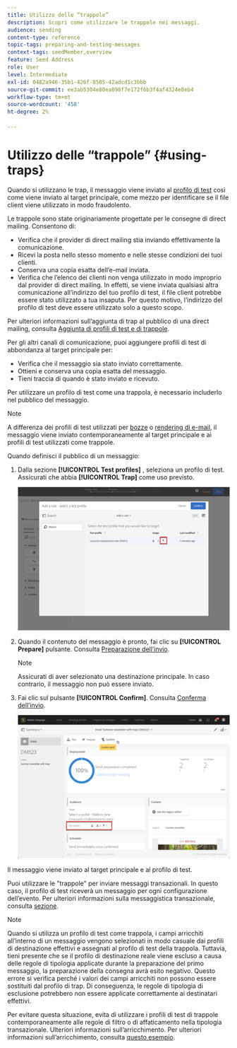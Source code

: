 ```yaml
---
title: Utilizzo delle “trappole”
description: Scopri come utilizzare le trappole nei messaggi.
audience: sending
content-type: reference
topic-tags: preparing-and-testing-messages
context-tags: seedMember,overview
feature: Seed Address
role: User
level: Intermediate
exl-id: 0482a946-35b1-426f-8505-42adcd1c3bbb
source-git-commit: ee3ab5304e80ea098f7e172f6b3f4af4324e8eb4
workflow-type: tm+mt
source-wordcount: '458'
ht-degree: 2%

---
```


# Utilizzo delle “trappole” {#using-traps}

Quando si utilizzano le trap, il messaggio viene inviato al [profilo di test](../../audiences/using/managing-test-profiles.md) così come viene inviato al target principale, come mezzo per identificare se il file client viene utilizzato in modo fraudolento.

Le trappole sono state originariamente progettate per le consegne di direct mailing. Consentono di:

* Verifica che il provider di direct mailing stia inviando effettivamente la comunicazione.
* Ricevi la posta nello stesso momento e nelle stesse condizioni dei tuoi clienti.
* Conserva una copia esatta dell’e-mail inviata.
* Verifica che l’elenco dei clienti non venga utilizzato in modo improprio dal provider di direct mailing. In effetti, se viene inviata qualsiasi altra comunicazione all’indirizzo del tuo profilo di test, il file client potrebbe essere stato utilizzato a tua insaputa. Per questo motivo, l’indirizzo del profilo di test deve essere utilizzato solo a questo scopo.

Per ulteriori informazioni sull’aggiunta di trap al pubblico di una direct mailing, consulta [Aggiunta di profili di test e di trappole](../../channels/using/defining-the-direct-mail-audience.md#adding-test-and-trap-profiles).

Per gli altri canali di comunicazione, puoi aggiungere profili di test di abbondanza al target principale per:

* Verifica che il messaggio sia stato inviato correttamente.
* Ottieni e conserva una copia esatta del messaggio.
* Tieni traccia di quando è stato inviato e ricevuto.

Per utilizzare un profilo di test come una trappola, è necessario includerlo nel pubblico del messaggio.

>[!NOTE]
>
>A differenza dei profili di test utilizzati per [bozze](../../sending/using/sending-proofs.md) o [rendering di e-mail](../../sending/using/email-rendering.md), il messaggio viene inviato contemporaneamente al target principale e ai profili di test utilizzati come trappole.

Quando definisci il pubblico di un messaggio:

1. Dalla sezione **[!UICONTROL Test profiles]** , seleziona un profilo di test. Assicurati che abbia **[!UICONTROL Trap]** come uso previsto.

   ![](assets/trap_select.png)

1. Quando il contenuto del messaggio è pronto, fai clic su **[!UICONTROL Prepare]** pulsante. Consulta [Preparazione dell’invio](../../sending/using/preparing-the-send.md).
   >[!NOTE]
   >
   >Assicurati di aver selezionato una destinazione principale. In caso contrario, il messaggio non può essere inviato.

1. Fai clic sul pulsante **[!UICONTROL Confirm]**. Consulta [Conferma dell’invio](../../sending/using/confirming-the-send.md).

   ![](assets/trap_confirm.png)

Il messaggio viene inviato al target principale e al profilo di test.

Puoi utilizzare le &quot;trappole&quot; per inviare messaggi transazionali. In questo caso, il profilo di test riceverà un messaggio per ogni configurazione dell’evento. Per ulteriori informazioni sulla messaggistica transazionale, consulta [sezione](../../channels/using/getting-started-with-transactional-msg.md).

>[!NOTE]
>
>Quando si utilizza un profilo di test come trappola, i campi arricchiti all’interno di un messaggio vengono selezionati in modo casuale dai profili di destinazione effettivi e assegnati al profilo di test della trappola. Tuttavia, tieni presente che se il profilo di destinazione reale viene escluso a causa delle regole di tipologia applicate durante la preparazione del primo messaggio, la preparazione della consegna avrà esito negativo. Questo errore si verifica perché i valori dei campi arricchiti non possono essere sostituiti dal profilo di trap. Di conseguenza, le regole di tipologia di esclusione potrebbero non essere applicate correttamente ai destinatari effettivi.
>
>Per evitare questa situazione, evita di utilizzare i profili di test di trappole contemporaneamente alle regole di filtro o di affaticamento nella tipologia transazionale. Ulteriori informazioni sull’arricchimento. Per ulteriori informazioni sull’arricchimento, consulta [questo esempio](../../automating/using/enriching-profile-data-file.md).

